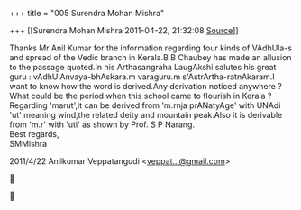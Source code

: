 +++
title = "005 Surendra Mohan Mishra"

+++
[[Surendra Mohan Mishra	2011-04-22, 21:32:08 [Source](https://groups.google.com/g/bvparishat/c/0hvFlA1CA2E)]]



Thanks Mr Anil Kumar for the information regarding four kinds of VAdhUla-s and spread of the Vedic branch in Kerala.B B Chaubey has made an allusion to the passage quoted.In his Arthasangraha LaugAkshi salutes his great guru : vAdhUlAnvaya-bhAskara.m varaguru.m s'AstrArtha-ratnAkaram.I want to know how the word is derived.Any derivation noticed anywhere ? What could be the period when this school came to flourish in Kerala ?  
Regarding 'marut',it can be derived from 'm.rnja prANatyAge' with UNAdi 'ut' meaning wind,the related deity and mountain peak.Also it is derivable from 'm.r' with 'uti' as shown by Prof. S P Narang.  
Best regards,  
SMMishra  
  
  
  

2011/4/22 Anilkumar Veppatangudi \<[veppat...@gmail.com]()\>





